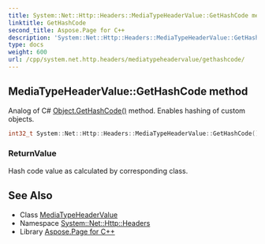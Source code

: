 ```yaml
---
title: System::Net::Http::Headers::MediaTypeHeaderValue::GetHashCode method
linktitle: GetHashCode
second_title: Aspose.Page for C++
description: 'System::Net::Http::Headers::MediaTypeHeaderValue::GetHashCode method. Analog of C# Object.GetHashCode() method. Enables hashing of custom objects in C++.'
type: docs
weight: 600
url: /cpp/system.net.http.headers/mediatypeheadervalue/gethashcode/
---
```

## MediaTypeHeaderValue::GetHashCode method


Analog of C# [Object.GetHashCode()](../../../system/object/gethashcode/) method. Enables hashing of custom objects.

```cpp
int32_t System::Net::Http::Headers::MediaTypeHeaderValue::GetHashCode() const override
```


### ReturnValue

Hash code value as calculated by corresponding class.

## See Also

* Class [MediaTypeHeaderValue](../)
* Namespace [System::Net::Http::Headers](../../)
* Library [Aspose.Page for C++](../../../)
